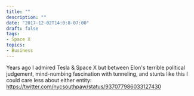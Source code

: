 ```yaml
---
title: ""
description: ""
date: "2017-12-02T14:0:8-07:00"
draft: false
tags:
- Space X
topics:
- Business
---
```

Years ago I admired Tesla & Space X but between Elon's terrible political judgement, mind-numbing fascination with tunneling, and stunts like this I could care less about either entity: https://twitter.com/nycsouthpaw/status/937077986033127430
